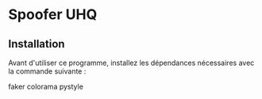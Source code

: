 # Spoofer UHQ

## Installation

Avant d'utiliser ce programme, installez les dépendances nécessaires avec la commande suivante :

faker
colorama
pystyle
